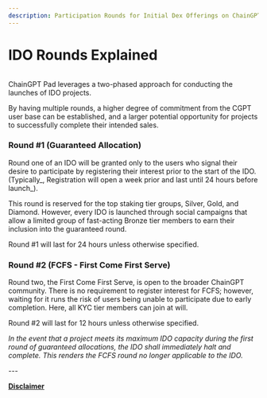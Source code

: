 ```yaml
---
description: Participation Rounds for Initial Dex Offerings on ChainGPT
---
```


# IDO Rounds Explained

<figure><img src="../../.gitbook/assets/cgpt-pad-rounds.png" alt=""><figcaption></figcaption></figure>

ChainGPT Pad leverages a two-phased approach for conducting the launches of IDO projects.&#x20;

By having multiple rounds, a higher degree of commitment from the CGPT user base can be established, and a larger potential opportunity for projects to successfully complete their intended sales.&#x20;

### **Round #1 (Guaranteed Allocation)**

Round one of an IDO will be granted only to the users who signal their desire to participate by registering their interest prior to the start of the IDO. (Typically_, Registration will open a week prior and last until 24 hours before launch_).

This round is reserved for the top staking tier groups, Silver, Gold, and Diamond. However, every IDO is launched through social campaigns that allow a limited group of fast-acting Bronze tier members to earn their inclusion into the guaranteed round.

Round #1 will last for 24 hours unless otherwise specified.

### **Round #2 (FCFS - First Come First Serve)**

Round two, the First Come First Serve, is open to the broader ChainGPT community. There is no requirement to register interest for FCFS; however, waiting for it runs the risk of users being unable to participate due to early completion. Here, all KYC tier members can join at will.

Round #2 will last for 12 hours unless otherwise specified.

_In the event that a project meets its maximum IDO capacity during the first round of guaranteed allocations, the IDO shall immediately halt and complete. This renders the FCFS round no longer applicable to the IDO._



\---

[**Disclaimer**](../../misc/legal-docs/disclaimer.md)
